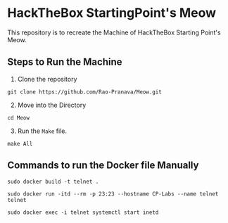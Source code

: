 # HackTheBox StartingPoint's Meow
This repository is to recreate the Machine of HackTheBox Starting Point's Meow.

## Steps to Run the Machine

1. Clone the repository
```
git clone https://github.com/Rao-Pranava/Meow.git
```

2. Move into the Directory
```
cd Meow
```

3. Run the `Make` file.
```
make All
```

## Commands to run the Docker file Manually

```
sudo docker build -t telnet .
```
```
sudo docker run -itd --rm -p 23:23 --hostname CP-Labs --name telnet telnet
```
```
sudo docker exec -i telnet systemctl start inetd
